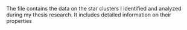 The file contains the data on the star clusters I identified and analyzed during my thesis research. It includes detailed information on their properties
